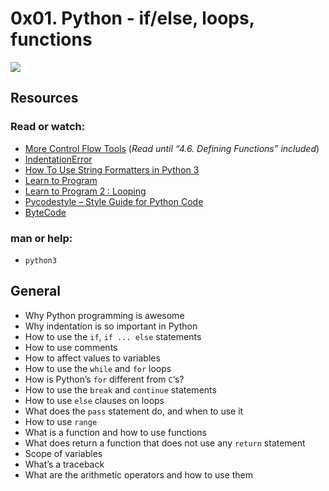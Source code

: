 # 0x01. Python - if/else, loops, functions
![](https://s3.amazonaws.com/intranet-projects-files/holbertonschool-higher-level_programming+/233/code.png)
## Resources
### Read or watch:
* [More Control Flow Tools](https://docs.python.org/3/tutorial/controlflow.html) (_Read until “4.6. Defining Functions” included_)
* [IndentationError](https://m.youtube.com/watch?v=1QXOd2ZQs-Q&t=7s)
* [How To Use String Formatters in Python 3](https://www.digitalocean.com/community/tutorials/how-to-use-string-formatters-in-python-3)
* [Learn to Program](https://m.youtube.com/playlist?list=PLGLfVvz_LVvTn3cK5e6LjhgGiSeVlIRwt)
* [Learn to Program 2 : Looping](https://m.youtube.com/playlist?list=PLGLfVvz_LVvTn3cK5e6LjhgGiSeVlIRwt)
* [Pycodestyle – Style Guide for Python Code](https://pypi.org/project/pycodestyle/)
* [ByteCode](https://docs.python.org/3.4/library/dis.html)
### man or help:
* `python3`
## General
* Why Python programming is awesome
* Why indentation is so important in Python
* How to use the `if`, `if ... else` statements
* How to use comments
* How to affect values to variables
* How to use the `while` and `for` loops
* How is Python’s `for` different from `C`‘s?
* How to use the `break` and `continue` statements
* How to use `else` clauses on loops
* What does the `pass` statement do, and when to use it
* How to use `range`
* What is a function and how to use functions
* What does return a function that does not use any `return` statement
* Scope of variables
* What’s a traceback
* What are the arithmetic operators and how to use them
